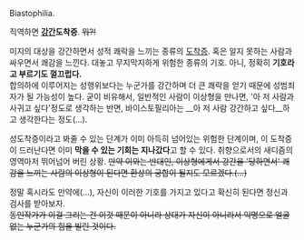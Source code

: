 Biastophilia.

직역하면 **[강간](%EA%B0%95%EA%B0%84.md)도착증**. <del>뭐?!</del>

미지의 대상을 강간하면서 성적 쾌락을 느끼는 종류의 [도착증](%EB%8F%84%EC%B0%A9%EC%A6%9D.md). 혹은 알지
못하는 사람과 싸우면서 쾌감을 느낀다. 대놓고 무지막지하게 위험한 종류의 기호. 아니, 정확히 **기호라고 부르기도 껄끄럽다.**  
합의하에 이루어지는 성행위보다는 누군가를 강간하며 더 큰 쾌락을 얻기 때문에 성범죄자가 될 가능성이 높다. 굳이 비유해서, 일반적인 사람이
이상형을 만나면, '아 저 사람과 사귀고 싶다'정도로 생각하는 반면, 바이스토필리아는 __아 저 사람 강간하고 싶다__하고 생각한다는
정도(...).

성도착증이라고 봐줄 수 있는 단계가 이미 아득히 넘어있는 위험한 단계이며, 이 도착증이 드러난다면 이미 **막을 수 있는 기회는
지나갔다**고 할 수 있다. 취향으로서의 새디즘의 영역마저 뛰어넘어 버린 상황. <del>만약 이와는 반대인, 이상형에게서 강간을
'당하면서' 쾌감을 느끼는 사람의 이상형이 된다면 환상의 궁합이 될지도 모르겠다.(...)</del>

정말 혹시라도 만약에(...), 자신이 이러한 기호를 가지고 있다고 확신히 된다면 정신과 검사를 받아보자.  
<del>동인작가가 이걸 그리는 건 이것 때문이 아니라 상대가 자신이 아니라서 익명으로 얼굴없는 누군가의 힘을 빌린 것이다.</del>

